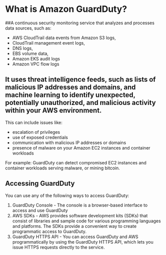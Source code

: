# What is Amazon GuardDuty?
##A continuous security monitoring service that analyzes and processes data sources, such as:
* AWS CloudTrail data events from Amazon S3 logs,
* CloudTrail management event logs,
* DNS logs,
* EBS volume data,
* Amazon EKS audit logs
* Amazon VPC flow logs

## It uses threat intelligence feeds, such as lists of malicious IP addresses and domains, and machine learning to identify unexpected, potentially unauthorized, and malicious activity within your AWS environment.
This can include issues like:
* escalation of privileges
* use of exposed credentials
* communication with malicious IP addresses or domains
* presence of malware on your Amazon EC2 instances and container workloads

For example: GuardDuty can detect compromised EC2 instances and container workloads serving malware, or mining bitcoin.

## Accessing GuardDuty
You can use any of the following ways to access GuardDuty:
1. GuardDuty Console - The console is a browser-based interface to access and use GuardDuty
2. AWS SDKs - AWS provides software development kits (SDKs) that consist of libraries and sample code for various programming languages and platforms. The SDKs provide a convenient way to create programmatic access to GuardDuty.
3. GuardDuty HTTPS API - You can access GuardDuty and AWS programmatically by using the GuardDuty HTTPS API, which lets you issue HTTPS requests directly to the service. 